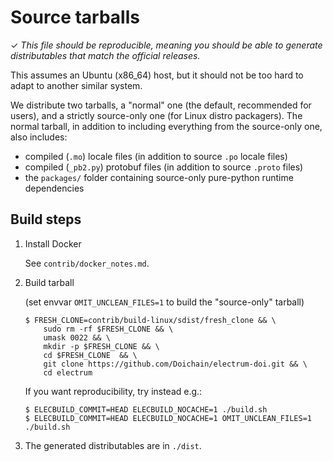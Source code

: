 # Source tarballs

✓ _This file should be reproducible, meaning you should be able to generate
   distributables that match the official releases._

This assumes an Ubuntu (x86_64) host, but it should not be too hard to adapt to another
similar system.

We distribute two tarballs, a "normal" one (the default, recommended for users),
and a strictly source-only one (for Linux distro packagers).
The normal tarball, in addition to including everything from
the source-only one, also includes:
- compiled (`.mo`) locale files (in addition to source `.po` locale files)
- compiled (`_pb2.py`) protobuf files (in addition to source `.proto` files)
- the `packages/` folder containing source-only pure-python runtime dependencies


## Build steps

1. Install Docker

    See `contrib/docker_notes.md`.

2. Build tarball

    (set envvar `OMIT_UNCLEAN_FILES=1` to build the "source-only" tarball)
    ```
    $ FRESH_CLONE=contrib/build-linux/sdist/fresh_clone && \
        sudo rm -rf $FRESH_CLONE && \
        umask 0022 && \
        mkdir -p $FRESH_CLONE && \
        cd $FRESH_CLONE  && \
        git clone https://github.com/Doichain/electrum-doi.git && \
        cd electrum
    ```
    If you want reproducibility, try instead e.g.:
    ```
    $ ELECBUILD_COMMIT=HEAD ELECBUILD_NOCACHE=1 ./build.sh
    $ ELECBUILD_COMMIT=HEAD ELECBUILD_NOCACHE=1 OMIT_UNCLEAN_FILES=1 ./build.sh
    ```

3. The generated distributables are in `./dist`.
